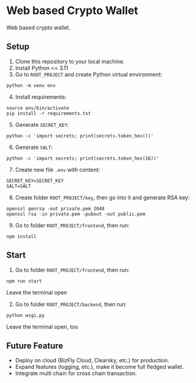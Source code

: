 # Web based Crypto Wallet
Web based crypto wallet.

## Setup
1. Clone this repository to your local machine.
2. Install Python <= 3.11
3. Go to `ROOT_PROJECT` and create Python virtual environment:
```shell
python -m venv env
```

4. Install requirements:
```shell
source env/bin/activate
pip install -r requirements.txt
```

5. Generate `SECRET_KEY`:
```shell
python -c 'import secrets; print(secrets.token_hex())'
```

6. Generate `SALT`:
```shell
python -c 'import secrets; print(secrets.token_hex(16))'
```

7. Create new file `.env` with content:
```shell
SECRET_KEY=SECRET_KEY
SALT=SALT
```

8. Create folder `ROOT_PROJECT/key`, then go into it and generate RSA key:
```shell
openssl genrsa -out private.pem 2048
openssl rsa -in private.pem -pubout -out public.pem
```


9. Go to folder `ROOT_PROJECT/frontend`, then run:
```shell
npm install
```

## Start
1. Go to folder `ROOT_PROJECT/frontend`, then run:
```shell
npm run start
```

Leave the terminal open

2. Go to folder `ROOT_PROJECT/backend`, then run:
```shell
python wsgi.py
```

Leave the terminal open, too

## Future Feature
- Deploy on cloud (BizFly Cloud, Clearsky, etc.) for production.
- Expand features (logging, etc.), make it become full fledged wallet.
- Integrate multi chain for cross chain transaction.